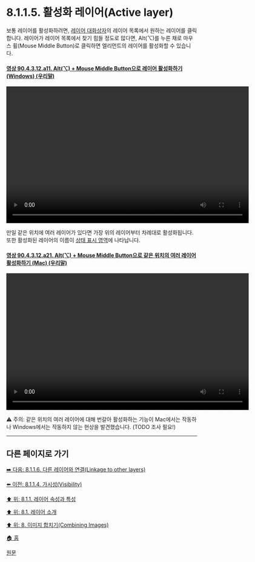 # 8.1.1.5. 활성화 레이어(Active layer)
보통 레이어를 활성화하려면, [레이어 대화상자](./15-02-01-00-layers_dialog.md)의 레이어 목록에서 원하는 레이어를 클릭합니다. 레이어가 레이어 목록에서 찾기 힘들 정도로 많다면, Alt(⌥)를 누른 채로 마우스 휠(Mouse Middle Button)로 클릭하면 엘리먼트의 레이어를 활성화할 수 있습니다.  

<a id="90-04-03-12-a11"></a>

#### [영상 90.4.3.12.a11. Alt(⌥) + Mouse Middle Button으로 레이어 활성화하기 (Windows) (우리말)](./90-04-0003-012-active_layer.md#90-04-03-12-a11)
<video controls="controls" width="640" height="360" src="https://github.com/wonder13662/gimp/assets/15767104/f59e6885-7269-488e-a8f5-51f5952ae7b0"></video>

만일 같은 위치에 여러 레이어가 있다면 가장 위의 레이어부터 차례대로 활성화됩니다. 또한 활성화된 레이어의 이름이 [상태 표시 영역](./03-02-04-09-status-area.md)에 나타납니다.

<a id="90-04-03-12-a21"></a>

#### [영상 90.4.3.12.a21. Alt(⌥) + Mouse Middle Button으로 같은 위치의 여러 레이어 활성화하기 (Mac) (우리말)](./90-04-0003-012-active_layer.md#90-04-03-12-a21)
<video controls="controls" width="640" height="360" src="https://github.com/wonder13662/gimp/assets/15767104/ed6cbb18-0e70-4b9a-9a87-482d6743ce71"></video>

⚠️ 주의: 같은 위치의 여러 레이어에 대해 번갈아 활성화하는 기능이 Mac에서는 작동하나 Windows에서는 작동하지 않는 현상을 발견했습니다. (TODO 조사 필요!)

***

## 다른 페이지로 가기

[➡️ 다음: 8.1.1.6. 다른 레이어와 연결(Linkage to other layers)](./08-01-01-06-linkage_to_other_layers.md)

[⬅️ 이전: 8.1.1.4. 가시성(Visibility)](./08-01-01-04-visibility.md)

[⬆️ 위: 8.1.1. 레이어 속성과 특성](./08-01-01-00-layer_properties.md)

[⬆️ 위: 8.1. 레이어 소개](./08-01-00-introduction-to-layers.md)

[⬆️ 위: 8. 이미지 합치기(Combining Images)](./08-00-combining-images.md)

[🏠 홈](./00-home.md)

[원문](https://docs.gimp.org/2.10/ko/gimp-image-combining.html#gimp-layer-properties)
